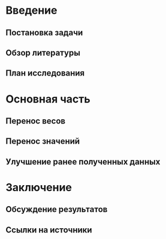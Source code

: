 # Введение
## Постановка задачи
## Обзор литературы
## План исследования
# Основная часть
## Перенос весов
## Перенос значений
## Улучшение ранее полученных данных
# Заключение
## Обсуждение результатов
## Ссылки на источники
